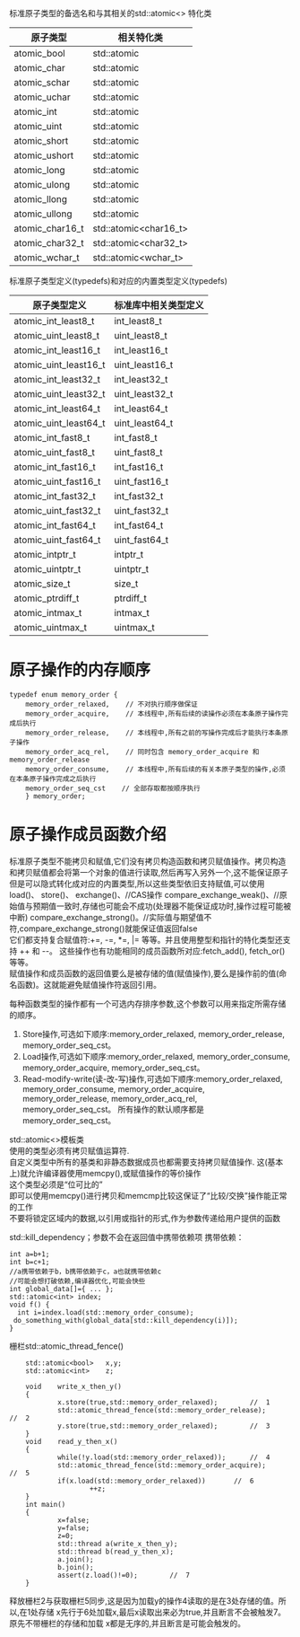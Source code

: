 标准原子类型的备选名和与其相关的std::atomic<>	特化类

原子类型|相关特化类
--|--
atomic_bool|std::atomic<bool>
atomic_char|std::atomic<char>
atomic_schar|std::atomic<signed	char>
atomic_uchar|std::atomic<unsigned	char>
atomic_int|std::atomic<int>
atomic_uint|std::atomic<unsigned>
atomic_short|std::atomic<short>
atomic_ushort|std::atomic<unsigned	short>
atomic_long|std::atomic<long>
atomic_ulong|std::atomic<unsigned	long>
atomic_llong|std::atomic<long	long>
atomic_ullong|std::atomic<unsigned	long	long>
atomic_char16_t|std::atomic<char16_t>
atomic_char32_t|std::atomic<char32_t>
atomic_wchar_t|std::atomic<wchar_t>

标准原子类型定义(typedefs)和对应的内置类型定义(typedefs)  

原子类型定义|标准库中相关类型定义
-|-
atomic_int_least8_t|int_least8_t
atomic_uint_least8_t|uint_least8_t
atomic_int_least16_t|int_least16_t
atomic_uint_least16_t|uint_least16_t
atomic_int_least32_t|int_least32_t
atomic_uint_least32_t|uint_least32_t
atomic_int_least64_t|int_least64_t
atomic_uint_least64_t|uint_least64_t
atomic_int_fast8_t|int_fast8_t
atomic_uint_fast8_t|uint_fast8_t
atomic_int_fast16_t|int_fast16_t
atomic_uint_fast16_t|uint_fast16_t
atomic_int_fast32_t|int_fast32_t
atomic_uint_fast32_t|uint_fast32_t
atomic_int_fast64_t|int_fast64_t
atomic_uint_fast64_t|uint_fast64_t
atomic_intptr_t|intptr_t
atomic_uintptr_t|uintptr_t
atomic_size_t|size_t
atomic_ptrdiff_t|ptrdiff_t
atomic_intmax_t|intmax_t
atomic_uintmax_t|uintmax_t

# 原子操作的内存顺序 #  

    typedef enum memory_order {
        memory_order_relaxed,    // 不对执行顺序做保证
        memory_order_acquire,    // 本线程中,所有后续的读操作必须在本条原子操作完成后执行
        memory_order_release,    // 本线程中,所有之前的写操作完成后才能执行本条原子操作
        memory_order_acq_rel,    // 同时包含 memory_order_acquire 和 memory_order_release
        memory_order_consume,    // 本线程中,所有后续的有关本原子类型的操作,必须在本条原子操作完成之后执行
        memory_order_seq_cst    // 全部存取都按顺序执行
        } memory_order;

# 原子操作成员函数介绍 #
标准原子类型不能拷贝和赋值,它们没有拷贝构造函数和拷贝赋值操作。拷贝构造和拷贝赋值都会将第一个对象的值进行读取,然后再写入另外一个,这不能保证原子   
但是可以隐式转化成对应的内置类型,所以这些类型依旧支持赋值,可以使用
load()、
store()、
exchange()、//CAS操作
compare_exchange_weak()、//原始值与预期值一致时,存储也可能会不成功(处理器不能保证成功时,操作过程可能被中断)
compare_exchange_strong()。//实际值与期望值不符,compare_exchange_strong()就能保证值返回false  
它们都支持复合赋值符:+=,	-=,	\*=,	|=	等等。并且使用整型和指针的特化类型还支持	++	和 --。
这些操作也有功能相同的成员函数所对应:fetch_add(),	fetch_or()等等。  
赋值操作和成员函数的返回值要么是被存储的值(赋值操作),要么是操作前的值(命名函数)。这就能避免赋值操作符返回引用。  

每种函数类型的操作都有一个可选内存排序参数,这个参数可以用来指定所需存储的顺序。
1.	 Store操作,可选如下顺序:memory_order_relaxed,	memory_order_release,
memory_order_seq_cst。
2.	 Load操作,可选如下顺序:memory_order_relaxed,	memory_order_consume,
memory_order_acquire,	memory_order_seq_cst。
3.	 Read-modify-write(读-改-写)操作,可选如下顺序:memory_order_relaxed,
memory_order_consume,	memory_order_acquire,	memory_order_release,
memory_order_acq_rel,	memory_order_seq_cst。
所有操作的默认顺序都是memory_order_seq_cst。

std::atomic<>模板类  
使用的类型必须有拷贝赋值运算符.  
自定义类型中所有的基类和非静态数据成员也都需要支持拷贝赋值操作.
这(基本上)就允许编译器使用memcpy(),或赋值操作的等价操作  
这个类型必须是“位可比的”  
即可以使用memcpy()进行拷贝和memcmp比较这保证了“比较/交换”操作能正常的工作  
不要将锁定区域内的数据,以引用或指针的形式,作为参数传递给用户提供的函数  

std::kill_dependency；参数不会在返回值中携带依赖项
携带依赖：

    int a=b+1;
    int b=c+1;
    //a携带依赖于b，b携带依赖于c，a也就携带依赖c
    //可能会想打破依赖,编译器优化,可能会快些
    int global_data[]={ ... }; 
    std::atomic<int> index;
    void f() {
      int i=index.load(std::memory_order_consume);
     do_something_with(global_data[std::kill_dependency(i)]);
    }

栅栏std::atomic_thread_fence()
        
        std::atomic<bool>	x,y;
        std::atomic<int>	z;

        void	write_x_then_y()
        {
                x.store(true,std::memory_order_relaxed);		//	1
                std::atomic_thread_fence(std::memory_order_release);		//	2
                y.store(true,std::memory_order_relaxed);		//	3
        }
        void	read_y_then_x()
        {
                while(!y.load(std::memory_order_relaxed));		//	4
                std::atomic_thread_fence(std::memory_order_acquire);		//	5
                if(x.load(std::memory_order_relaxed))		//	6
                        ++z;
        }
        int	main()
        {
                x=false;
                y=false;
                z=0;
                std::thread	a(write_x_then_y);
                std::thread	b(read_y_then_x);
                a.join();
                b.join();
                assert(z.load()!=0);		//	7
        }
        
        
释放栅栏2与获取栅栏5同步,这是因为加载y的操作4读取的是在3处存储的值。所以,在1处存储
x先行于6处加载x,最后x读取出来必为true,并且断言不会被触发7。原先不带栅栏的存储和加载
x都是无序的,并且断言是可能会触发的。
